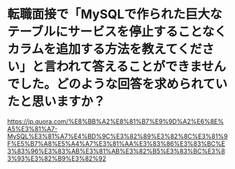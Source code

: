 
# 転職面接で「MySQLで作られた巨大なテーブルにサービスを停止することなくカラムを追加する方法を教えてください」と言われて答えることができませんでした。どのような回答を求められていたと思いますか？

https://jp.quora.com/%E8%BB%A2%E8%81%B7%E9%9D%A2%E6%8E%A5%E3%81%A7-MySQL%E3%81%A7%E4%BD%9C%E3%82%89%E3%82%8C%E3%81%9F%E5%B7%A8%E5%A4%A7%E3%81%AA%E3%83%86%E3%83%BC%E3%83%96%E3%83%AB%E3%81%AB%E3%82%B5%E3%83%BC%E3%83%93%E3%82%B9%E3%82%92